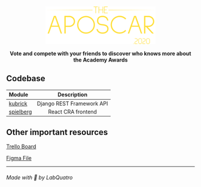<p align="center">
    <img height=100 src="https://raw.githubusercontent.com/lab-quatro/aposcar/main/aposcar_logo.svg"/>
</p>

<p align="center">
    <strong>Vote and compete with your friends to discover who knows more about the Academy Awards</strong>
</p>

## Codebase
| Module                |      Description          |
| :-------------------- | :-----------------------: |
| [kubrick](modules/kubrick) | Django REST Framework API |
| [spielberg](modules/spielberg) | React CRA frontend |


## Other important resources

[Trello Board](https://trello.com/b/2qTivVAN/aposcar)

[Figma File](https://www.figma.com/file/2r4ykOJfUYY21oTgLwtq7G/Aposcar?node-id=0%3A1)

<hr>
<h6>Made with 💜 by LabQuatro<h6/>
